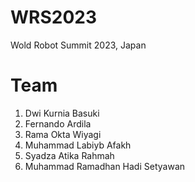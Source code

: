 # WRS2023

Wold Robot Summit 2023, Japan

# Team
1. Dwi Kurnia Basuki
2. Fernando Ardila
3. Rama Okta Wiyagi
4. Muhammad Labiyb Afakh
5. Syadza Atika Rahmah
6. Muhammad Ramadhan Hadi Setyawan